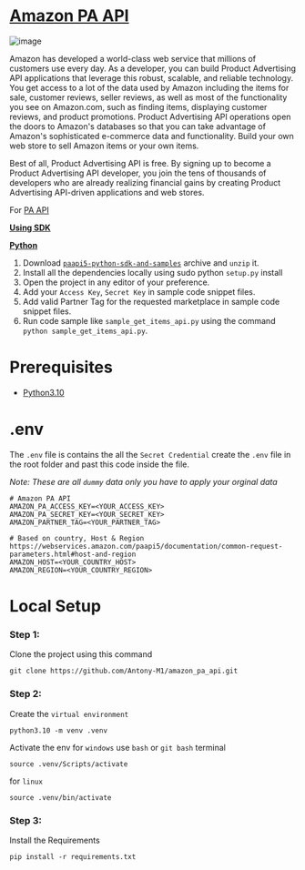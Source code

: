 # [Amazon PA API](https://webservices.amazon.com/paapi5/documentation/)

![image](https://github.com/Antony-M1/amazon_pa_api/assets/96291963/6ab99cfb-71b4-42f9-af89-374d538c19d1)

Amazon has developed a world-class web service that millions of customers use every day. As a developer, you can build Product Advertising API applications that leverage this robust, scalable, and reliable technology. You get access to a lot of the data used by Amazon including the items for sale, customer reviews, seller reviews, as well as most of the functionality you see on Amazon.com, such as finding items, displaying customer reviews, and product promotions. Product Advertising API operations open the doors to Amazon's databases so that you can take advantage of Amazon's sophisticated e-commerce data and functionality. Build your own web store to sell Amazon items or your own items.

Best of all, Product Advertising API is free. By signing up to become a Product Advertising API developer, you join the tens of thousands of developers who are already realizing financial gains by creating Product Advertising API-driven applications and web stores.

For [PA API](https://affiliate-program.amazon.in/assoc_credentials/home)

[**Using SDK**](https://webservices.amazon.com/paapi5/documentation/quick-start/using-sdk.html#using-sdk)

[**Python**](https://webservices.amazon.com/paapi5/documentation/quick-start/using-sdk.html#python)
  
1. Download [`paapi5-python-sdk-and-samples`](https://webservices.amazon.com/paapi5/documentation/assets/archives/paapi5-python-sdk-example.zip) archive and `unzip` it.
2. Install all the dependencies locally using sudo python `setup.py` install
3. Open the project in any editor of your preference.
4. Add your `Access Key`, `Secret Key` in sample code snippet files.
5. Add valid Partner Tag for the requested marketplace in sample code snippet files.
6. Run code sample like `sample_get_items_api.py` using the command `python sample_get_items_api.py`.

# Prerequisites
* [Python3.10](https://www.python.org/downloads/)

# .env
The `.env` file is contains the all the `Secret Credential` create the `.env` file in the root folder and past this code inside the file.

*Note: These are all `dummy` data only you have to apply your orginal data*
```.env
# Amazon PA API
AMAZON_PA_ACCESS_KEY=<YOUR_ACCESS_KEY>
AMAZON_PA_SECRET_KEY=<YOUR_SECRET_KEY>
AMAZON_PARTNER_TAG=<YOUR_PARTNER_TAG>

# Based on country, Host & Region https://webservices.amazon.com/paapi5/documentation/common-request-parameters.html#host-and-region
AMAZON_HOST=<YOUR_COUNTRY_HOST>
AMAZON_REGION=<YOUR_COUNTRY_REGION>
```


# Local Setup
### Step 1:
Clone the project using this command

```
git clone https://github.com/Antony-M1/amazon_pa_api.git
```

### Step 2:
Create the `virtual environment`

```
python3.10 -m venv .venv
```
Activate the env for `windows` use `bash` or `git bash` terminal
```
source .venv/Scripts/activate
```
for `linux`
```
source .venv/bin/activate
```

### Step 3:
Install the Requirements
```
pip install -r requirements.txt
```
